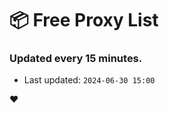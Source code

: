 # :package: Free Proxy List
### Updated every 15 minutes.

- Last updated: `2024-06-30 15:00`

:heart:
